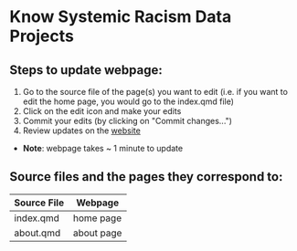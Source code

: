 # Know Systemic Racism Data Projects

## Steps to update webpage:
1. Go to the source file of the page(s) you want to edit (i.e. if you want to edit the home page, you would go to the index.qmd file)
2. Click on the edit icon and make your edits 
3. Commit your edits (by clicking on "Commit changes...")
4. Review updates on the [website](https://know-systemic-racism.github.io/)
  - **Note**: webpage takes ~ 1 minute to update




## Source files and the pages they correspond to:
| Source File    | Webpage |
| ----------- | ----------- |
| index.qmd      | home page       |
| about.qmd   | about page        |

